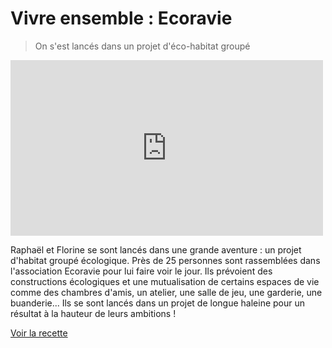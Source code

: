 # Vivre ensemble : Ecoravie

> On s'est lancés dans un projet d'éco-habitat groupé

<iframe src="https://player.vimeo.com/video/123003196" width="500" height="281" frameborder="0" webkitallowfullscreen mozallowfullscreen allowfullscreen></iframe>

Raphaël et Florine se sont lancés dans une grande aventure : un projet d'habitat groupé écologique. Près de 25 personnes sont rassemblées dans l'association Ecoravie pour lui faire voir le jour. Ils prévoient des constructions écologiques et une mutualisation de certains espaces de vie comme des chambres d'amis, un atelier, une salle de jeu, une garderie, une buanderie... Ils se sont lancés dans un projet de longue haleine pour un résultat à la hauteur de leurs ambitions !

[Voir la recette](http://www.onpassealacte.fr/recettes_coup_de_coeur_en_savoir_plus.php?r=1792)



